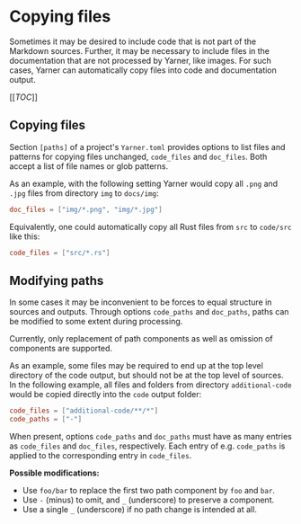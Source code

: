 # Copying files

Sometimes it may be desired to include code that is not part of the Markdown sources.
Further, it may be necessary to include files in the documentation that are not processed by Yarner, like images.
For such cases, Yarner can automatically copy files into code and documentation output.

[[_TOC_]]

## Copying files

Section `[paths]` of a project's `Yarner.toml` provides options to list files and patterns for copying files unchanged, `code_files` and `doc_files`. Both accept a list of file names or glob patterns.

As an example, with the following setting Yarner would copy all `.png` and `.jpg` files from directory `img` to `docs/img`:

```toml
doc_files = ["img/*.png", "img/*.jpg"]
```

Equivalently, one could automatically copy all Rust files from `src` to `code/src` like this:

```toml
code_files = ["src/*.rs"]
```

## Modifying paths

In some cases it may be inconvenient to be forces to equal structure in sources and outputs.
Through options `code_paths` and `doc_paths`, paths can be modified to some extent during processing.

Currently, only replacement of path components as well as omission of components are supported.

As an example, some files may be required to end up at the top level directory of the code output, but should not be at the top level of sources. In the following example, all files and folders from directory `additional-code` would be copied directly into the `code` output folder:

```toml
code_files = ["additional-code/**/*"]
code_paths = ["-"]
```

When present, options `code_paths` and `doc_paths` must have as many entries as `code_files` and `doc_files`, respectively.
Each entry of e.g. `code_paths` is applied to the corresponding entry in `code_files`.

**Possible modifications:**

* Use `foo/bar` to replace the first two path component by `foo` and `bar`.
* Use `-` (minus) to omit, and `_` (underscore) to preserve a component.
* Use a single `_` (underscore) if no path change is intended at all.
